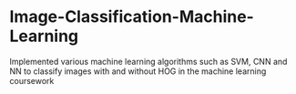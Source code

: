# Image-Classification-Machine-Learning
Implemented various machine learning algorithms such as SVM, CNN and NN to classify images with and without HOG in the machine learning coursework
